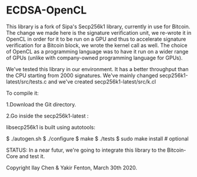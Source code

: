# ECDSA-OpenCL

This library is a fork of Sipa's Secp256k1 library, currently in use for Bitcoin.
The change we made here is the signature verification unit, we re-wrote it in OpenCL in order for it to be run on a GPU and thus to accelerate signature verification for a Bitcoin block, we wrote the kernel call as well.
The choice of OpenCL as a programming language was to have it run on a wider range of GPUs (unlike with company-owned programming language for GPUs).

We've tested this library in our environment. It has a better throughput than the CPU starting from 2000 signatures.
We've mainly changed secp256k1-latest/src/tests.c and we've created secp256k1-latest/src/k.cl 

To compile it:

1.Download the Git directory.


2.Go inside the secp256k1-latest :

libsecp256k1 is built using autotools:

$ ./autogen.sh $ ./configure $ make $ ./tests $ sudo make install # optional


STATUS: In a near futur, we're going to integrate this library to the Bitcoin-Core and test it.


Copyright Ilay Chen & Yakir Fenton, March 30th 2020.
